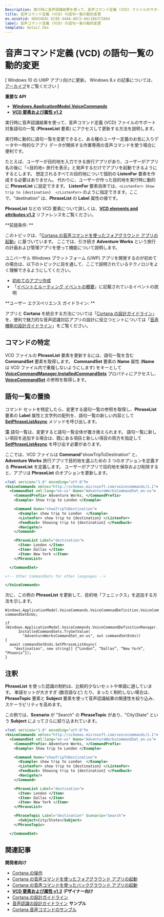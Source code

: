 ```yaml
---
Description: 実行時に音声認識結果を使って、音声コマンド定義 (VCD) ファイルのサポート対象語句の一覧 (PhraseList 要素) にアクセスして更新する方法を説明します。
title: 音声コマンド定義 (VCD) の語句一覧の動的変更
ms.assetid: 98024EAC-EC0E-44AA-AEC5-A611BA7C5884
label: 音声コマンド定義 (VCD) の語句一覧の動的変更
template: detail.hbs
---
```


# 音声コマンド定義 (VCD) の語句一覧の動的変更


\[ Windows 10 の UWP アプリ向けに更新。 Windows 8.x の記事については、[アーカイブ](http://go.microsoft.com/fwlink/p/?linkid=619132)をご覧ください \]


**重要な API**

-   [**Windows.ApplicationModel.VoiceCommands**](https://msdn.microsoft.com/library/windows/apps/dn706594)
-   [**VCD 要素および属性 v1.2**](https://msdn.microsoft.com/library/windows/apps/dn706593)

実行時に音声認識結果を使って、音声コマンド定義 (VCD) ファイルのサポート対象語句の一覧 (**PhraseList** 要素) にアクセスして更新する方法を説明します。

実行時に動的に語句一覧を変更できると、ある種のユーザー定義のお気に入りデータや一時的なアプリ データが関係する作業専用の音声コマンドを使う場合に便利です。

たとえば、ユーザーが目的地を入力できる旅行アプリがあり、ユーザーがアプリ名の後に「&lt;目的地&gt; 旅行を表示」と発声するだけでアプリを起動できるようにするとします。 想定されるすべての目的地について個別の **ListenFor** 要素を作成する必要はありません。 代わりに、ユーザーが作った目的地を実行時に動的に **PhraseList** に設定できます。 **ListenFor** 要素自体では、`<ListenFor> Show trip to {destination}  </ListenFor>` のように指定できます。ここで、"destination" は、**PhraseList** の **Label** 属性の値です。

**PhraseList** などの VCD 要素について詳しくは、[**VCD elements and attributes v1.2**](https://msdn.microsoft.com/library/windows/apps/dn706593) リファレンスをご覧ください。

**前提条件: **

このトピックは、「[Cortana の音声コマンドを使ったフォアグラウンド アプリの起動](launch-a-foreground-app-with-voice-commands-in-cortana.md)」に基づいています。 ここでは、引き続き **Adventure Works** という旅行の計画および管理アプリを使って機能について説明します。

ユニバーサル Windows プラットフォーム (UWP) アプリを開発するのが初めての場合は、以下のトピックに目を通して、ここで説明されているテクノロジをよく理解できるようにしてください。

-   [初めてのアプリ作成](https://msdn.microsoft.com/library/windows/apps/bg124288)
-   「[イベントとルーティング イベントの概要](https://msdn.microsoft.com/library/windows/apps/mt185584)」に記載されているイベントの説明

**ユーザー エクスペリエンス ガイドライン: **

アプリと **Cortana** を統合する方法については「[Cortana の設計ガイドライン](https://msdn.microsoft.com/library/windows/apps/dn974233)」を、便利で魅力的な音声認識対応アプリの設計に役立つヒントについては「[音声機能の設計ガイドライン](https://msdn.microsoft.com/library/windows/apps/dn596121)」をご覧ください。

## <span id="Identify_the_command"></span><span id="identify_the_command"></span><span id="IDENTIFY_THE_COMMAND"></span>コマンドの特定


VCD ファイルの **PhraseList** 要素を更新するには、語句一覧を含む **CommandSet** 要素を取得します。 **CommandSet** 要素の **Name** 属性 (**Name** は VCD ファイル内で重複しないようにします) をキーとして [**VoiceCommandManager.InstalledCommandSets**](https://msdn.microsoft.com/library/windows/apps/dn653257) プロパティにアクセスし、[**VoiceCommandSet**](https://msdn.microsoft.com/library/windows/apps/dn653258) の参照を取得します。

## <span id="Replace_the_phrase_list"></span><span id="replace_the_phrase_list"></span><span id="REPLACE_THE_PHRASE_LIST"></span>語句一覧の置換


コマンド セットを特定したら、変更する語句一覧の参照を取得し、**PhraseList** 要素の **Label** 属性と文字列の配列を、語句一覧の新しい内容として [**SetPhraseListAsync**](https://msdn.microsoft.com/library/windows/apps/dn653261) メソッドを呼び出します。

**注**  語句一覧は、変更すると語句一覧全体が置き換えられます。 語句一覧に新しい項目を追加する場合は、既にある項目と新しい項目の両方を指定して [**SetPhraseListAsync**](https://msdn.microsoft.com/library/windows/apps/dn653261) を呼び出す必要があります。

 

ここでは、VCD ファイルは **Command**"showTripToDestination" と、**Adventure Works** 旅行アプリで目的地を選ぶための 3 つのオプションを定義する **PhraseList** を定義します。 ユーザーがアプリで目的地を保存および削除すると、アプリは **PhraseList** のオプションを更新します。

```XML
<?xml version="1.0" encoding="utf-8"?>
<VoiceCommands xmlns="http://schemas.microsoft.com/voicecommands/1.1">
  <CommandSet xml:lang="en-us" Name="AdventureWorksCommandSet_en-us">
    <CommandPrefix> Adventure Works, </CommandPrefix>
    <Example> Show trip to London </Example>

    <Command Name="showTripToDestination">
      <Example> show trip to London  </Example>
      <ListenFor> show trip to {destination} </ListenFor>
      <Feedback> Showing trip to {destination} </Feedback>
      <Navigate/>
    </Command>

    <PhraseList Label="destination">
      <Item> London </Item>
      <Item> Dallas </Item>
      <Item> New York </Item>
    </PhraseList>

  </CommandSet>

<!-- Other CommandSets for other languages -->

</VoiceCommands>
```

次に、この例の **PhraseList** を更新して、目的地「フェニックス」を追加する方法を示します。

```CSharp
Windows.ApplicationModel.VoiceCommands.VoiceCommnadDefinition.VoiceCommandSet commandSetEnUs;

if (Windows.ApplicationModel.VoiceCommands.VoiceCommandDefinitionManager.
      InstalledCommandSets.TryGetValue(
        "AdventureWorksCommandSet_en-us", out commandSetEnUs))
{
  await commandSetEnUs.SetPhraseListAsync(
    "destination", new string[] {“London”, “Dallas”, “New York”, “Phoenix”});
}
```

## <span id="Remarks"></span><span id="remarks"></span><span id="REMARKS"></span>注釈


**PhraseList** を使った認識の制約は、比較的少ないセットや単語に適しています。 単語セットが大きすぎ (数百語など) たり、まったく制約しない場合は、**PhraseTopic** 要素と **Subject** 要素を使って音声認識結果の関連性を絞り込み、スケーラビリティを高めます。

この例では、**Scenario** が "Search" の **PhraseTopic** があり、"City\\State" という **Subject** によってさらに絞り込まれています。

```XML
<?xml version="1.0" encoding="utf-8"?>
<VoiceCommands xmlns="http://schemas.microsoft.com/voicecommands/1.1">
  <CommandSet xml:lang="en-us" Name="AdventureWorksCommandSet_en-us">
    <CommandPrefix> Adventure Works, </CommandPrefix>
    <Example> Show trip to London </Example>

    <Command Name="showTripToDestination">
      <Example> show trip to London  </Example>
      <ListenFor> show trip to {destination} </ListenFor>
      <Feedback> Showing trip to {destination} </Feedback>
      <Navigate/>
    </Command>

    <PhraseList Label="destination">
      <Item> London </Item>
      <Item> Dallas </Item>
      <Item> New York </Item>
    </PhraseList>

    <PhraseTopic Label="destination" Scenario="Search">
      <Subject>City/State</Subject>
    </PhraseTopic>

  </CommandSet>
```

## <span id="related_topics"></span>関連記事


**開発者向け**
* [Cortana の操作](cortana-interactions.md)
* [Cortana の音声コマンドを使ったフォアグラウンド アプリの起動](launch-a-foreground-app-with-voice-commands-in-cortana.md)
* [Cortana の音声コマンドを使ったバックグラウンド アプリの起動](launch-a-background-app-with-voice-commands-in-cortana.md)
* [**VCD 要素および属性 v1.2**](https://msdn.microsoft.com/library/windows/apps/dn706593)
**デザイナー向け**
* [Cortana の設計ガイドライン](https://msdn.microsoft.com/library/windows/apps/dn974233)
* [音声認識の設計ガイドライン](https://msdn.microsoft.com/library/windows/apps/dn596121)
**サンプル**
* [Cortana 音声コマンドのサンプル](http://go.microsoft.com/fwlink/p/?LinkID=619899)
 

 






<!--HONumber=Mar16_HO1-->


